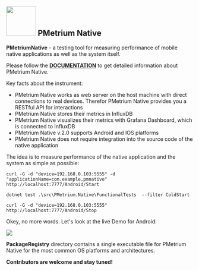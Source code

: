 ## <img src="Assets/PMetriumNativeLogo.png" width="80" height="80"> PMetrium Native


**PMetriumNative** - a testing tool for measuring performance of mobile native applications as well as the system itself.

Please follow the **[DOCUMENTATION](https://parimatch-tech.github.io/PMetriumNative/)** to get detailed information about PMetrium Native. 

Key facts about the instrument:
- PMetrium Native works as web server on the host machine with direct connections to real devices. Therefor PMetrium Native provides you a RESTful API for interactions
- PMetrium Native stores their metrics in InfluxDB
- PMetrium Native visualizes their metrics with Grafana Dashboard, which is connected to InfluxDB
- PMetrium Native v.2.0 supports Android and IOS platforms
- PMetrium Native does not require integration into the source code of the native application

The idea is to measure performance of the native application and the system as simple as possible:

```shell
curl -G -d "device=192.168.0.103:5555" -d "applicationName=com.example.pmnative" http://localhost:7777/Android/Start

dotnet test .\src\PMetrium.Native\FunctionalTests  --filter ColdStart

curl -G -d "device=192.168.0.103:5555" http://localhost:7777/Android/Stop
```

Okey, no more words. Let's look at the live Demo for Android:<br>

<img src="Assets/Demo.gif">

**PackageRegistry** directory contains a single executable file for PMetrium Native for the most common OS platforms and architectures.

**Contributors are welcome and stay tuned!**



 